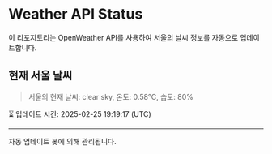 
# Weather API Status

이 리포지토리는 OpenWeather API를 사용하여 서울의 날씨 정보를 자동으로 업데이트합니다.

## 현재 서울 날씨
> 서울의 현재 날씨: clear sky, 온도: 0.58°C, 습도: 80%

⏳ 업데이트 시간: 2025-02-25 19:19:17 (UTC)

---
자동 업데이트 봇에 의해 관리됩니다.
